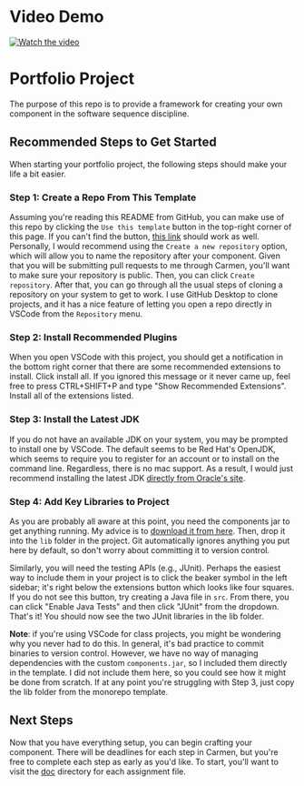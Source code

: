 # Video Demo

[![Watch the video](https://img.youtube.com/vi/-5MFaZHH-rA/0.jpg)](https://youtu.be/-5MFaZHH-rA)

# Portfolio Project

The purpose of this repo is to provide a framework for creating your own
component in the software sequence discipline.

## Recommended Steps to Get Started

When starting your portfolio project, the following steps should make your life
a bit easier.

### Step 1: Create a Repo From This Template

Assuming you're reading this README from GitHub, you can make use of this
repo by clicking the `Use this template` button in the top-right corner of
this page. If you can't find the button, [this link][use-this-template]
should work as well. Personally, I would recommend using the
`Create a new repository` option, which will allow you to name the
repository after your component. Given that you will be submitting pull
requests to me through Carmen, you'll want to make sure your repository
is public. Then, you can click `Create repository`. After that, you can
go through all the usual steps of cloning a repository on your system to
get to work. I use GitHub Desktop to clone projects, and it has a nice
feature of letting you open a repo directly in VSCode from the
`Repository` menu.

### Step 2: Install Recommended Plugins

When you open VSCode with this project, you should get a notification in the
bottom right corner that there are some recommended extensions to install.
Click install all. If you ignored this message or it never came up, feel free
to press CTRL+SHIFT+P and type "Show Recommended Extensions". Install all of the
extensions listed.

### Step 3: Install the Latest JDK

If you do not have an available JDK on your system, you may be prompted to
install one by VSCode. The default seems to be Red Hat's OpenJDK, which seems to
require you to register for an account or to install on the command line.
Regardless, there is no mac support. As a result, I would just recommend
installing the latest JDK [directly from Oracle's site][jdk-downloads].

### Step 4: Add Key Libraries to Project

As you are probably all aware at this point, you need the components jar to get
anything running. My advice is to [download it from here][components-jar]. Then,
drop it into the `lib` folder in the project. Git automatically ignores anything
you put here by default, so don't worry about committing it to version control.

Similarly, you will need the testing APIs (e.g., JUnit). Perhaps the easiest way
to include them in your project is to click the beaker symbol in the left
sidebar; it's right below the extensions button which looks like four squares.
If you do not see this button, try creating a Java file in `src`. From there,
you can click "Enable Java Tests" and then click "JUnit" from the
dropdown. That's it! You should now see the two JUnit libraries in the lib
folder.

**Note**: if you're using VSCode for class projects, you might be wondering
why you never had to do this. In general, it's bad practice to commit binaries
to version control. However, we have no way of managing dependencies with the
custom `components.jar`, so I included them directly in the template. I did not
include them here, so you could see how it might be done from scratch. If at any
point you're struggling with Step 3, just copy the lib folder from the monorepo
template.

## Next Steps

Now that you have everything setup, you can begin crafting your component. There
will be deadlines for each step in Carmen, but you're free to complete each step
as early as you'd like. To start, you'll want to visit the [doc](doc/) directory
for each assignment file.

[components-jar]: https://cse22x1.engineering.osu.edu/common/components.jar
[jdk-downloads]: https://www.oracle.com/java/technologies/downloads/
[use-this-template]: https://github.com/new?template_name=portfolio-project&template_owner=jrg94
